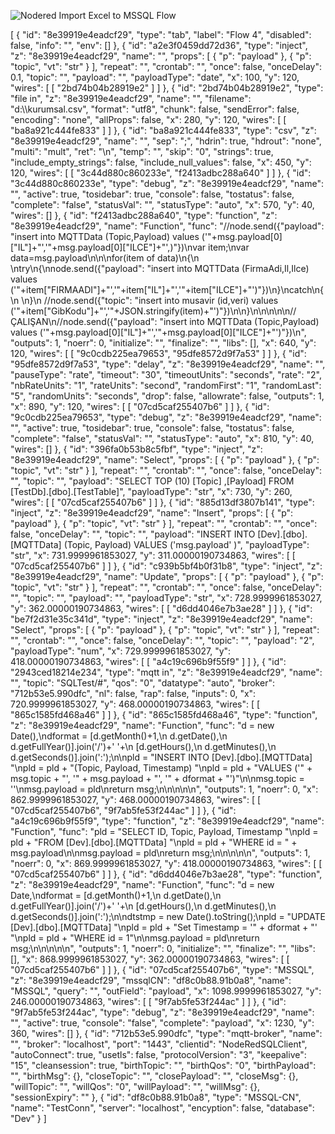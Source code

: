 
![Nodered Import Excel to MSSQL Flow](https://drive.google.com/file/d/1nAnumk1dnomtJAp9jgEqePCwxA3COdRX/view?usp=sharing>)

 



[
    {
        "id": "8e39919e4eadcf29",
        "type": "tab",
        "label": "Flow 4",
        "disabled": false,
        "info": "",
        "env": []
    },
    {
        "id": "a2e3f0459dd72d36",
        "type": "inject",
        "z": "8e39919e4eadcf29",
        "name": "",
        "props": [
            {
                "p": "payload"
            },
            {
                "p": "topic",
                "vt": "str"
            }
        ],
        "repeat": "",
        "crontab": "",
        "once": false,
        "onceDelay": 0.1,
        "topic": "",
        "payload": "",
        "payloadType": "date",
        "x": 100,
        "y": 120,
        "wires": [
            [
                "2bd74b04b28919e2"
            ]
        ]
    },
    {
        "id": "2bd74b04b28919e2",
        "type": "file in",
        "z": "8e39919e4eadcf29",
        "name": "",
        "filename": "d:\\\\kurumsal.csv",
        "format": "utf8",
        "chunk": false,
        "sendError": false,
        "encoding": "none",
        "allProps": false,
        "x": 280,
        "y": 120,
        "wires": [
            [
                "ba8a921c444fe833"
            ]
        ]
    },
    {
        "id": "ba8a921c444fe833",
        "type": "csv",
        "z": "8e39919e4eadcf29",
        "name": "",
        "sep": ";",
        "hdrin": true,
        "hdrout": "none",
        "multi": "mult",
        "ret": "\\n",
        "temp": "",
        "skip": "0",
        "strings": true,
        "include_empty_strings": false,
        "include_null_values": false,
        "x": 450,
        "y": 120,
        "wires": [
            [
                "3c44d880c860233e",
                "f2413adbc288a640"
            ]
        ]
    },
    {
        "id": "3c44d880c860233e",
        "type": "debug",
        "z": "8e39919e4eadcf29",
        "name": "",
        "active": true,
        "tosidebar": true,
        "console": false,
        "tostatus": false,
        "complete": "false",
        "statusVal": "",
        "statusType": "auto",
        "x": 570,
        "y": 40,
        "wires": []
    },
    {
        "id": "f2413adbc288a640",
        "type": "function",
        "z": "8e39919e4eadcf29",
        "name": "Function",
        "func": "//node.send({\"payload\": \"insert into MQTTData (Topic,Payload) values ('\"+msg.payload[0][\"IL\"]+\"','\"+msg.payload[0][\"ILCE\"]+\"',)\"})\nvar item;\nvar data=msg.payload\n\n\nfor(item of data)\n{\n    \ntry\n{\nnode.send({\"payload\": \"insert into MQTTData (FirmaAdi,Il,Ilce) values ('\"+item[\"FIRMAADI\"]+\"','\"+item[\"IL\"]+\"','\"+item[\"ILCE\"]+\"')\"})\n}\ncatch\n{\n    \n}\n //node.send({\"topic\": \"insert into musavir (id,veri) values ('\"+item[\"GibKodu\"]+\"','\"+JSON.stringify(item)+\"')\"})\n\n}\n\n\n\n\n//ÇALIŞAN\n//node.send({\"payload\": \"insert into MQTTData (Topic,Payload) values ('\"+msg.payload[0][\"IL\"]+\"','\"+msg.payload[0][\"ILCE\"]+\"')\"})\n",
        "outputs": 1,
        "noerr": 0,
        "initialize": "",
        "finalize": "",
        "libs": [],
        "x": 640,
        "y": 120,
        "wires": [
            [
                "9c0cdb225ea79653",
                "95dfe8572d9f7a53"
            ]
        ]
    },
    {
        "id": "95dfe8572d9f7a53",
        "type": "delay",
        "z": "8e39919e4eadcf29",
        "name": "",
        "pauseType": "rate",
        "timeout": "30",
        "timeoutUnits": "seconds",
        "rate": "2",
        "nbRateUnits": "1",
        "rateUnits": "second",
        "randomFirst": "1",
        "randomLast": "5",
        "randomUnits": "seconds",
        "drop": false,
        "allowrate": false,
        "outputs": 1,
        "x": 890,
        "y": 120,
        "wires": [
            [
                "07cd5caf255407b6"
            ]
        ]
    },
    {
        "id": "9c0cdb225ea79653",
        "type": "debug",
        "z": "8e39919e4eadcf29",
        "name": "",
        "active": true,
        "tosidebar": true,
        "console": false,
        "tostatus": false,
        "complete": "false",
        "statusVal": "",
        "statusType": "auto",
        "x": 810,
        "y": 40,
        "wires": []
    },
    {
        "id": "396fa0b53b8c5fbf",
        "type": "inject",
        "z": "8e39919e4eadcf29",
        "name": "Select",
        "props": [
            {
                "p": "payload"
            },
            {
                "p": "topic",
                "vt": "str"
            }
        ],
        "repeat": "",
        "crontab": "",
        "once": false,
        "onceDelay": "",
        "topic": "",
        "payload": "SELECT TOP (10) [Topic]       ,[Payload]   FROM [TestDb].[dbo].[TestTable]",
        "payloadType": "str",
        "x": 730,
        "y": 260,
        "wires": [
            [
                "07cd5caf255407b6"
            ]
        ]
    },
    {
        "id": "885d13df3807b141",
        "type": "inject",
        "z": "8e39919e4eadcf29",
        "name": "Insert",
        "props": [
            {
                "p": "payload"
            },
            {
                "p": "topic",
                "vt": "str"
            }
        ],
        "repeat": "",
        "crontab": "",
        "once": false,
        "onceDelay": "",
        "topic": "",
        "payload": "INSERT INTO [Dev].[dbo].[MQTTData] (Topic, Payload) VALUES ('msg.payload' )",
        "payloadType": "str",
        "x": 731.9999961853027,
        "y": 311.00000190734863,
        "wires": [
            [
                "07cd5caf255407b6"
            ]
        ]
    },
    {
        "id": "c939b5bf4b0f31b8",
        "type": "inject",
        "z": "8e39919e4eadcf29",
        "name": "Update",
        "props": [
            {
                "p": "payload"
            },
            {
                "p": "topic",
                "vt": "str"
            }
        ],
        "repeat": "",
        "crontab": "",
        "once": false,
        "onceDelay": "",
        "topic": "",
        "payload": "",
        "payloadType": "str",
        "x": 728.9999961853027,
        "y": 362.00000190734863,
        "wires": [
            [
                "d6dd4046e7b3ae28"
            ]
        ]
    },
    {
        "id": "be7f2d31e35c341d",
        "type": "inject",
        "z": "8e39919e4eadcf29",
        "name": "Select",
        "props": [
            {
                "p": "payload"
            },
            {
                "p": "topic",
                "vt": "str"
            }
        ],
        "repeat": "",
        "crontab": "",
        "once": false,
        "onceDelay": "",
        "topic": "",
        "payload": "2",
        "payloadType": "num",
        "x": 729.9999961853027,
        "y": 418.00000190734863,
        "wires": [
            [
                "a4c19c696b9f55f9"
            ]
        ]
    },
    {
        "id": "2943ced18214e234",
        "type": "mqtt in",
        "z": "8e39919e4eadcf29",
        "name": "",
        "topic": "SQLTest/#",
        "qos": "0",
        "datatype": "auto",
        "broker": "712b53e5.990dfc",
        "nl": false,
        "rap": false,
        "inputs": 0,
        "x": 720.9999961853027,
        "y": 468.00000190734863,
        "wires": [
            [
                "865c1585fd468a46"
            ]
        ]
    },
    {
        "id": "865c1585fd468a46",
        "type": "function",
        "z": "8e39919e4eadcf29",
        "name": "Function",
        "func": "d = new Date(),\ndformat = [d.getMonth()+1,\n    d.getDate(),\n    d.getFullYear()].join('/')+' '+\n    [d.getHours(),\n    d.getMinutes(),\n    d.getSeconds()].join(':');\n\npld =       \"INSERT INTO [Dev].[dbo].[MQTTData] \"\npld = pld + \"(Topic, Payload, Timestamp) \"\npld = pld + \"VALUES ('\" + msg.topic + \"', '\" + msg.payload + \"', '\" + dformat + \"')\"\n\nmsg.topic = ''\nmsg.payload = pld\nreturn msg;\n\n\n\n\n",
        "outputs": 1,
        "noerr": 0,
        "x": 862.9999961853027,
        "y": 468.00000190734863,
        "wires": [
            [
                "07cd5caf255407b6",
                "9f7ab5fe53f244ac"
            ]
        ]
    },
    {
        "id": "a4c19c696b9f55f9",
        "type": "function",
        "z": "8e39919e4eadcf29",
        "name": "Function",
        "func": "pld =       \"SELECT ID, Topic, Payload, Timestamp \"\npld = pld + \"FROM [Dev].[dbo].[MQTTData] \"\npld = pld + \"WHERE id = \" + msg.payload\n\nmsg.payload = pld\nreturn msg;\n\n\n\n\n",
        "outputs": 1,
        "noerr": 0,
        "x": 869.9999961853027,
        "y": 418.00000190734863,
        "wires": [
            [
                "07cd5caf255407b6"
            ]
        ]
    },
    {
        "id": "d6dd4046e7b3ae28",
        "type": "function",
        "z": "8e39919e4eadcf29",
        "name": "Function",
        "func": "d = new Date,\ndformat = [d.getMonth()+1,\n    d.getDate(),\n    d.getFullYear()].join('/')+' '+\n    [d.getHours(),\n    d.getMinutes(),\n    d.getSeconds()].join(':');\n\ndtstmp = new Date().toString();\npld =       \"UPDATE [Dev].[dbo].[MQTTData] \"\npld = pld + \"Set Timestamp = '\" + dformat + \"' \"\npld = pld + \"WHERE id = 1\"\n\nmsg.payload = pld\nreturn msg;\n\n\n\n\n",
        "outputs": 1,
        "noerr": 0,
        "initialize": "",
        "finalize": "",
        "libs": [],
        "x": 868.9999961853027,
        "y": 362.00000190734863,
        "wires": [
            [
                "07cd5caf255407b6"
            ]
        ]
    },
    {
        "id": "07cd5caf255407b6",
        "type": "MSSQL",
        "z": "8e39919e4eadcf29",
        "mssqlCN": "df8c0b88.91b0a8",
        "name": "MSSQL",
        "query": "",
        "outField": "payload",
        "x": 1098.9999961853027,
        "y": 246.00000190734863,
        "wires": [
            [
                "9f7ab5fe53f244ac"
            ]
        ]
    },
    {
        "id": "9f7ab5fe53f244ac",
        "type": "debug",
        "z": "8e39919e4eadcf29",
        "name": "",
        "active": true,
        "console": "false",
        "complete": "payload",
        "x": 1230,
        "y": 360,
        "wires": []
    },
    {
        "id": "712b53e5.990dfc",
        "type": "mqtt-broker",
        "name": "",
        "broker": "localhost",
        "port": "1443",
        "clientid": "NodeRedSQLClient",
        "autoConnect": true,
        "usetls": false,
        "protocolVersion": "3",
        "keepalive": "15",
        "cleansession": true,
        "birthTopic": "",
        "birthQos": "0",
        "birthPayload": "",
        "birthMsg": {},
        "closeTopic": "",
        "closePayload": "",
        "closeMsg": {},
        "willTopic": "",
        "willQos": "0",
        "willPayload": "",
        "willMsg": {},
        "sessionExpiry": ""
    },
    {
        "id": "df8c0b88.91b0a8",
        "type": "MSSQL-CN",
        "name": "TestConn",
        "server": "localhost",
        "encyption": false,
        "database": "Dev"
    }
]